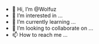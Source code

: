 - 👋 Hi, I’m @Wolfuz
- 👀 I’m interested in ...
- 🌱 I’m currently learning ...
- 💞️ I’m looking to collaborate on ...
- 📫 How to reach me ...

<!---
Wolfuz/Wolfuz is a ✨ special ✨ repository because its `README.md` (this file) appears on your GitHub profile.
You can click the Preview link to take a look at your changes.
--->
